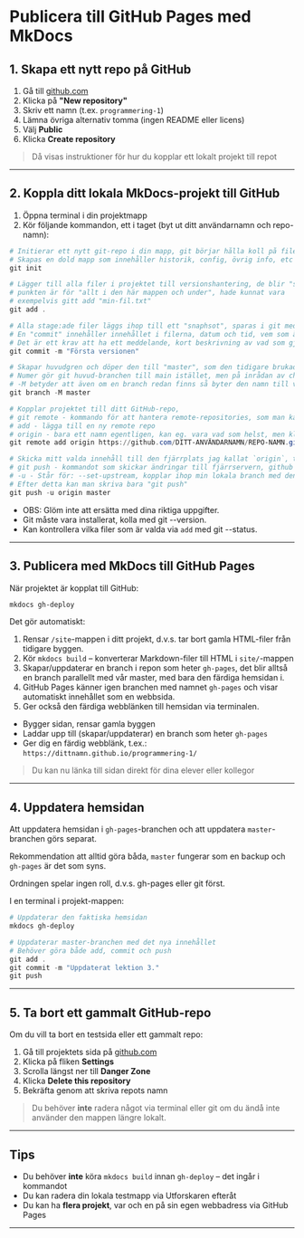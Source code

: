 # Publicera till GitHub Pages med MkDocs

## 1. Skapa ett nytt repo på GitHub

1. Gå till [github.com](https://github.com)
2. Klicka på **"New repository"**
3. Skriv ett namn (t.ex. `programmering-1`)
4. Lämna övriga alternativ tomma (ingen README eller licens)
5. Välj **Public**
6. Klicka **Create repository**

> Då visas instruktioner för hur du kopplar ett lokalt projekt till repot

---

## 2. Koppla ditt lokala MkDocs-projekt till GitHub

1. Öppna terminal i din projektmapp
2. Kör följande kommandon, ett i taget (byt ut ditt användarnamn och repo-namn):

```powershell
# Initierar ett nytt git-repo i din mapp, git börjar hålla koll på filer här
# Skapas en dold mapp som innehåller historik, config, övrig info, etc etc.
git init      

# Lägger till alla filer i projektet till versionshantering, de blir "stageade",
# punkten är för "allt i den här mappen och under", hade kunnat vara
# exempelvis gitt add "min-fil.txt" 
git add .  

# Alla stage:ade filer läggs ihop till ett "snaphsot", sparas i git med en kommentar, -m står för message.
# En "commit" innehåller innehållet i filerna, datum och tid, vem som ändrat och kommentaren.
# Det är ett krav att ha ett meddelande, kort beskrivning av vad som gjorts.
git commit -m "Första versionen" 

# Skapar huvudgren och döper den till "master", som den tidigare brukade heta tydligen.
# Numer gör git huvud-branchen till main istället, men på inrådan av chatGPT så kör vi med master
# -M betyder att även om en branch redan finns så byter den namn till vårt angivna namn
git branch -M master     

# Kopplar projektet till ditt GitHub-repo, 
# git remote - kommando för att hantera remote-repositories, som man kan pusha kod till
# add - lägga till en ny remote repo
# origin - bara ett namn egentligen, kan eg. vara vad som helst, men klassiskt, enl chatGPT
git remote add origin https://github.com/DITT-ANVÄNDARNAMN/REPO-NAMN.git  

# Skicka mitt valda innehåll till den fjärrplats jag kallat `origin`, till branchen `master`
# git push - kommandot som skickar ändringar till fjärrservern, github i detta fallet
# -u - Står för: --set-upstream, kopplar ihop min lokala branch med den på servern, så man slipper skriva hela kommandot nästa gång
# Efter detta kan man skriva bara "git push"
git push -u origin master    
```

- OBS: Glöm inte att ersätta med dina riktiga uppgifter.
- Git måste vara installerat, kolla med git --version.
- Kan kontrollera vilka filer som är valda via `add` med git --status.

---

## 3. Publicera med MkDocs till GitHub Pages

När projektet är kopplat till GitHub:

```powershell
mkdocs gh-deploy
```

Det gör automatiskt:

1. Rensar `/site`-mappen i ditt projekt, d.v.s. tar bort gamla HTML-filer från tidigare byggen.
2. Kör `mkdocs build` – konverterar Markdown-filer till HTML i `site/`-mappen
3. Skapar/uppdaterar en branch i repon som heter `gh-pages`, det blir alltså en branch parallellt med vår master, med bara den färdiga hemsidan i. 
4. GitHub Pages känner igen branchen med namnet `gh-pages` och visar automatiskt innehållet som en webbsida.
5. Ger också den färdiga webblänken till hemsidan via terminalen.

* Bygger sidan, rensar gamla byggen
* Laddar upp till (skapar/uppdaterar) en branch som heter `gh-pages`
* Ger dig en färdig webblänk, t.ex.:
  `https://dittnamn.github.io/programmering-1/`

> Du kan nu länka till sidan direkt för dina elever eller kollegor

---

## 4. Uppdatera hemsidan
Att uppdatera hemsidan i `gh-pages`-branchen och att uppdatera `master`-branchen görs separat. 

Rekommendation att alltid göra båda, `master` fungerar som en backup och `gh-pages` är det som syns.

Ordningen spelar ingen roll, d.v.s. gh-pages eller git först.

I en terminal i projekt-mappen:
```powershell
# Uppdaterar den faktiska hemsidan
mkdocs gh-deploy

# Uppdaterar master-branchen med det nya innehållet
# Behöver göra både add, commit och push
git add .
git commit -m "Uppdaterat lektion 3."
git push
```


---

## 5. Ta bort ett gammalt GitHub-repo

Om du vill ta bort en testsida eller ett gammalt repo:

1. Gå till projektets sida på [github.com](https://github.com)
2. Klicka på fliken **Settings**
3. Scrolla längst ner till **Danger Zone**
4. Klicka **Delete this repository**
5. Bekräfta genom att skriva repots namn

> Du behöver **inte** radera något via terminal eller git om du ändå inte använder den mappen längre lokalt.

---

## Tips

* Du behöver **inte** köra `mkdocs build` innan `gh-deploy` – det ingår i kommandot
* Du kan radera din lokala testmapp via Utforskaren efteråt
* Du kan ha **flera projekt**, var och en på sin egen webbadress via GitHub Pages

---
